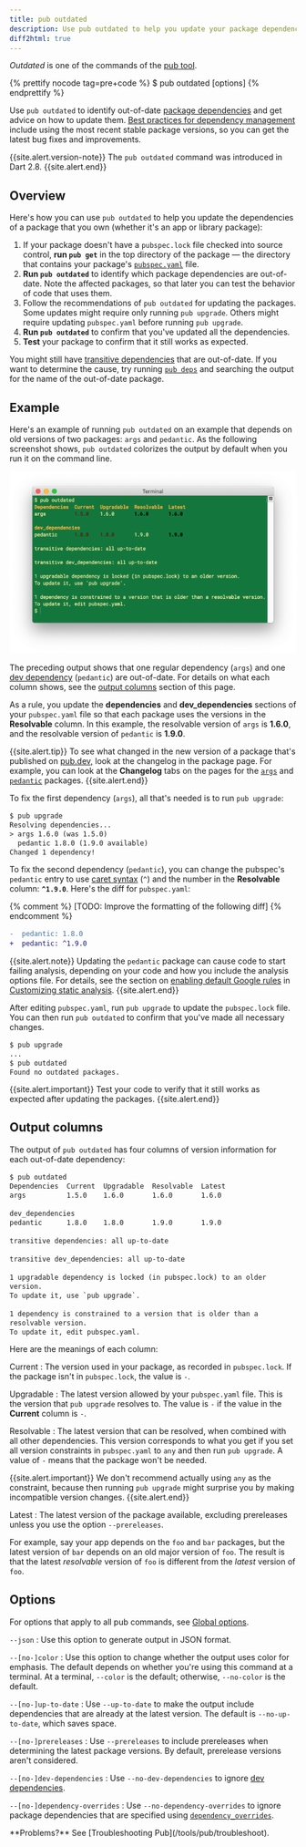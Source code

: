 ```yaml
---
title: pub outdated
description: Use pub outdated to help you update your package dependencies.
diff2html: true
---
```


_Outdated_ is one of the commands of the [pub tool](/tools/pub/cmd).

{% prettify nocode tag=pre+code %}
$ pub outdated [options]
{% endprettify %}

Use `pub outdated` to identify out-of-date [package dependencies][]
and get advice on how to update them.
[Best practices for dependency management][best practices]
include using the most recent stable package versions,
so you can get the latest bug fixes and improvements.

{{site.alert.version-note}}
  The `pub outdated` command was introduced in Dart 2.8.
{{site.alert.end}}

## Overview

Here's how you can use `pub outdated` to help you
update the dependencies of a package that you own
(whether it's an app or library package):

1. If your package doesn't have a `pubspec.lock` file
   checked into source control,
   **run `pub get`** in the top directory of the package —
   the directory that contains your package's
  [`pubspec.yaml`](/tools/pub/pubspec) file.
1. **Run `pub outdated`**
   to identify which package dependencies are out-of-date.
   Note the affected packages,
   so that later you can test the behavior of code that uses them.
1. Follow the recommendations of `pub outdated` for updating the packages.
   Some updates might require only running `pub upgrade`.
   Others might require updating `pubspec.yaml` before running `pub upgrade`.
1. **Run `pub outdated`** to confirm that you've updated all the dependencies.
1. **Test** your package to confirm that it still works as expected.

You might still have [transitive dependencies][] that are out-of-date.
If you want to determine the cause,
try running [`pub deps`][] and searching the output for
the name of the out-of-date package.


## Example

Here's an example of running `pub outdated` on
an example that depends on old versions of two packages:
`args` and `pedantic`.
As the following screenshot shows,
`pub outdated` colorizes the output by default
when you run it on the command line.

![screenshot of pub outdated output; visible as text later in "Output columns" section](images/pub-outdated.png)

The preceding output shows that one regular dependency (`args`)
and one [dev dependency][] (`pedantic`) are out-of-date.
For details on what each column shows, see the
[output columns](#output-columns) section of this page.

As a rule, you update the **dependencies** and **dev_dependencies** sections
of your `pubspec.yaml` file
so that each package uses the versions in the **Resolvable** column.
In this example, the resolvable version of `args` is **1.6.0**,
and the resolvable version of `pedantic` is **1.9.0**.

{{site.alert.tip}}
  To see what changed in the new version of a package
  that's published on [pub.dev,]({{site.pub}})
  look at the changelog in the package page.
  For example, you can look at the **Changelog** tabs on the pages for the
  [`args`][] and [`pedantic`][] packages.
{{site.alert.end}}

To fix the first dependency (`args`),
all that's needed is to run `pub upgrade`:

```terminal
$ pub upgrade
Resolving dependencies... 
> args 1.6.0 (was 1.5.0)
  pedantic 1.8.0 (1.9.0 available)
Changed 1 dependency!
```

To fix the second dependency (`pedantic`),
you can change the pubspec's `pedantic` entry to use [caret syntax][] (`^`)
and the number in the **Resolvable** column: **`^1.9.0`**.
Here's the diff for `pubspec.yaml`:

{% comment %}
  [TODO: Improve the formatting of the following diff]
{% endcomment %}

```diff
-  pedantic: 1.8.0
+  pedantic: ^1.9.0
```

{{site.alert.note}}
  Updating the `pedantic` package can cause code to start failing analysis,
  depending on your code and how you include the analysis options file.
  For details, see the section on
  [enabling default Google rules][using pedantic]
  in [Customizing static analysis][].
{{site.alert.end}}

After editing `pubspec.yaml`, run `pub upgrade` to
update the `pubspec.lock` file.
You can then run `pub outdated` to confirm that
you've made all necessary changes.

```terminal
$ pub upgrade
...
$ pub outdated
Found no outdated packages.
```

{{site.alert.important}}
  Test your code to verify that it still works as expected
  after updating the packages.
{{site.alert.end}}


## Output columns

The output of `pub outdated` has four columns of version information
for each out-of-date dependency:

```terminal
$ pub outdated
Dependencies  Current  Upgradable  Resolvable  Latest  
args          1.5.0    1.6.0       1.6.0       1.6.0   

dev_dependencies
pedantic      1.8.0    1.8.0       1.9.0       1.9.0   

transitive dependencies: all up-to-date

transitive dev_dependencies: all up-to-date

1 upgradable dependency is locked (in pubspec.lock) to an older version.
To update it, use `pub upgrade`.

1 dependency is constrained to a version that is older than a resolvable version.
To update it, edit pubspec.yaml.
```

Here are the meanings of each column:

Current
: The version used in your package, as recorded in `pubspec.lock`.
  If the package isn't in `pubspec.lock`,
  the value is `-`.

Upgradable
: The latest version allowed by your `pubspec.yaml` file.
  This is the version that `pub upgrade` resolves to.
  The value is `-` if the value in the **Current** column is `-`.

Resolvable
: The latest version that can be resolved,
  when combined with all other dependencies.
  This version corresponds to what you get if
  you set all version constraints in `pubspec.yaml` to `any`
  and then run `pub upgrade`.
  A value of `-` means that the package won't be needed.

{{site.alert.important}}
  We don't recommend actually using `any` as the constraint,
  because then running `pub upgrade` might surprise you by making
  incompatible version changes.
{{site.alert.end}}

Latest
: The latest version of the package available,
  excluding prereleases unless you use the option `--prereleases`.

For example, say your app depends on the `foo` and `bar` packages,
but the latest version of `bar` depends on an old major version of `foo`.
The result is that the latest _resolvable_ version of `foo`
is different from the _latest_ version of `foo`.


## Options

For options that apply to all pub commands, see
[Global options](/tools/pub/cmd#global-options).

`--json`
: Use this option to generate output in JSON format.

`--[no-]color`
: Use this option to change whether the output uses color for emphasis.
  The default depends on whether you're using this command at a terminal.
  At a terminal, `--color` is the default;
  otherwise, `--no-color` is the default.

`--[no-]up-to-date`
: Use `--up-to-date` to make the output include dependencies that
  are already at the latest version.
  The default is `--no-up-to-date`, which saves space.

`--[no-]prereleases`
: Use `--prereleases` to include prereleases when determining
  the latest package versions.
  By default, prerelease versions aren't considered.

`--[no-]dev-dependencies`
: Use `--no-dev-dependencies` to ignore [dev dependencies][dev dependency].

`--[no-]dependency-overrides`
: Use `--no-dependency-overrides` to ignore package dependencies
  that are specified using [`dependency_overrides`][].

<aside class="alert alert-info" markdown="1">
**Problems?**
See [Troubleshooting Pub](/tools/pub/troubleshoot).
</aside>

[`args`]: {{site.pub-pkg}}/args
[best practices]: /tools/pub/dependencies#best-practices
[caret syntax]: /tools/pub/dependencies#version-constraints
[constraints]: /tools/pub/dependencies#caret-syntax
[Customizing static analysis]: /guides/language/analysis-options
[dev dependency]: /tools/pub/dependencies#dev-dependencies
[`dependency_overrides`]: /tools/pub/dependencies#dependency-overrides
[package dependencies]: /tools/pub/dependencies
[`pedantic`]: {{site.pub-pkg}}/pedantic
[using pedantic]: /guides/language/analysis-options#default-google-rules-pedantic
[`pub deps`]: /tools/pub/cmd/pub-deps
[`pub get`]: /tools/pub/cmd/pub-get
[`pub upgrade`]: /tools/pub/cmd/pub-upgrade
[transitive dependencies]: /tools/pub/glossary#transitive-dependency
